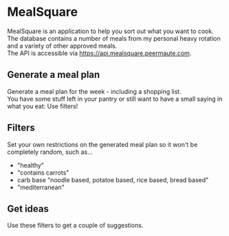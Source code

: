 # MealSquare
MealSquare is an application to help you sort out what you want to cook.\
The database contains a number of meals from my personal heavy rotation and a variety of other approved meals.\
The API is accessible via https://api.mealsquare.peermaute.com.

## Generate a meal plan
Generate a meal plan for the week - including a shopping list.\
You have some stuff left in your pantry or still want to have a small saying in what you eat: Use filters!

## Filters
Set your own restrictions on the generated meal plan so it won't be completely random, such as...

- "healthy"
- "contains carrots"
- carb base
  "noodle based, potatoe based, rice based, bread based"
- "mediterranean"

## Get ideas
Use these filters to get a couple of suggestions.

